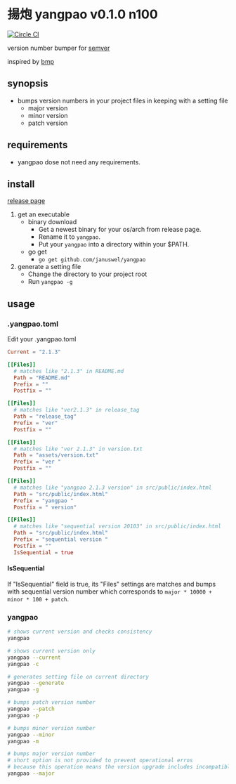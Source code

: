 揚炮 yangpao v0.1.0 n100
========================

[![Circle CI](https://circleci.com/gh/januswel/yangpao/tree/master.svg?style=shield)](https://circleci.com/gh/:user/:repo/tree/master)

version number bumper for [semver](http://semver.org/)

inspired by [bmp](https://github.com/kt3k/bmp)


synopsis
--------

- bumps version numbers in your project files in keeping with a setting file
    - major version
    - minor version
    - patch version


requirements
------------

- yangpao dose not need any requirements.


install
-------

[release page](https://github.com/januswel/yangpao/releases)

1. get an executable
    - binary download
        - Get a newest binary for your os/arch from release page.
        - Rename it to `yangpao`.
        - Put your `yangpao` into a directory within your $PATH.
    - go get
        - `go get github.com/januswel/yangpao`
2. generate a setting file
    - Change the directory to your project root
    - Run `yangpao -g`


usage
-----

### .yangpao.toml

Edit your .yangpao.toml

```toml:.yangpao.toml
Current = "2.1.3"

[[Files]]
  # matches like "2.1.3" in README.md
  Path = "README.md"
  Prefix = ""
  Postfix = ""

[[Files]]
  # matches like "ver2.1.3" in release_tag
  Path = "release_tag"
  Prefix = "ver"
  Postfix = ""

[[Files]]
  # matches like "ver 2.1.3" in version.txt
  Path = "assets/version.txt"
  Prefix = "ver "
  Postfix = ""

[[Files]]
  # matches like "yangpao 2.1.3 version" in src/public/index.html
  Path = "src/public/index.html"
  Prefix = "yangpao "
  Postfix = " version"

[[Files]]
  # matches like "sequential version 20103" in src/public/index.html
  Path = "src/public/index.html"
  Prefix = "sequential version "
  Postfix = ""
  IsSequential = true
```

#### IsSequential

If "IsSequential" field is true, its "Files" settings are matches and bumps with sequential version number which corresponds to `major * 10000 + minor * 100 + patch`.

### yangpao

```sh
# shows current version and checks consistency
yangpao

# shows current version only
yangpao --current
yangpao -c

# generates setting file on current directory
yangpao --generate
yangpao -g

# bumps patch version number
yangpao --patch
yangpao -p

# bumps minor version number
yangpao --minor
yangpao -m

# bumps major version number
# short option is not provided to prevent operational erros
# because this operation means the version upgrade includes incompatible changes
yangpao --major
```
